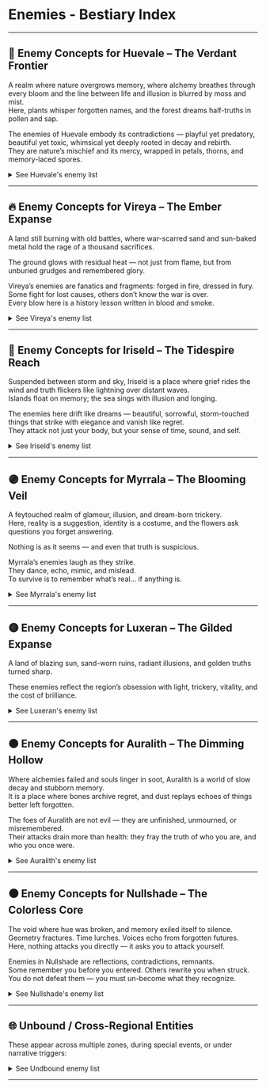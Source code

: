 
# Enemies - Bestiary Index

<!--
## Format and Style Summary

### Structure per Entry:
1. Name: Evocative and thematic, often involving color or light-based terms.
2. Flavor Quote: A short, poetic line — mysterious, lore-rich, often ironic.
3. Visual Design: Concise description of physical appearance.
4. Behavior: Specific, interesting mechanic that ties into the world/lore.
5. Weakness/Counterplay: Each has at least one specific counter or condition.

-->

---


## 🌿 Enemy Concepts for Huevale – The Verdant Frontier

A realm where nature overgrows memory, 
where alchemy breathes through every bloom 
and the line between life and illusion is blurred by moss and mist.  
Here, plants whisper forgotten names, and the forest dreams half-truths in pollen and sap.

The enemies of Huevale embody its contradictions 
— playful yet predatory, beautiful yet toxic, whimsical yet deeply rooted in decay and rebirth.  
They are nature’s mischief and its mercy, wrapped in petals, thorns, and memory-laced spores.

<details><summary>See Huevale's enemy list</summary>

---

### [Sapborn Stalker](./enemies/sapborn-stalker.md)
> “Roots remember where you stepped.”

<img src="../assets/sprites/enemies/huevale/sapborn-stalker.png" alt="Sapborn Stalker Sprite" width="200">

Semi-humanoid creature made of twisting sap and bark.  
Burrows through roots to ambush.  
Weak to fire and severing effects.  
Camouflages among foliage when still.

---

### [Boglight Mimic](./enemies/boglight-mimic.md)
> “Some will-o’-the-wisps aren't lost. They're hunting.”

<img src="../assets/sprites/enemies/huevale/boglight-mimic.png" alt="Boglight Mimic Sprite" width="200">

Glowing green-blue orbs that lure players into swamp traps.  
On close approach, transforms into a leeching spirit.  
Weak to light-based spells or illusions.

---

### [Verdant Maw](./enemies/verdant-maw.md)
> “A flower with teeth is still a flower.”

<img src="../assets/sprites/enemies/huevale/verdant-maw.png" alt="Verdant Maw Sprite" width="200">

Giant carnivorous plant rooted in place.  
Lures players with illusory items or NPCs, then snaps.  
Can be bypassed with stealth or charmed with Limerick Druid’s flute.

---

### [Sporekin](./enemies/sporekin.md)
> “Born of breath, fed by decay.”

<img src="../assets/sprites/enemies/huevale/sporekin.png" alt="Sporekin Sprite" width="200">

Child-sized fungal husks with mossy faces and glowing eyes.  
Release hallucinogenic spores that alter controls or visuals.  
Immune to poison, vulnerable to sonic and purifying effects.

---

### [Thornwrithe Beast](./enemies/thornwrithe-beast.md)
> “It bleeds bramble. And it’s fast.”

<img src="../assets/sprites/enemies/huevale/thornwrithe-beast.png" alt="Thornwrithe Beast Sprite" width="200">

Quadruped overgrown with thorns and vines.  
Leaves a trail of entangling roots, lunges from the underbrush.  
Can be slowed with earth magic, enraged by Crimson.

---

### [Limeroot Trickster](./enemies/limeroot-trickster.md)
> “It rhymes, then strikes.”

<img src="../assets/sprites/enemies/huevale/limeroot-trickster.png" alt="Limeroot Trickster Sprite" width="200">

Illusion-casting spirit that copies Limerick Druid’s mannerisms.  
Speaks in reversed limericks, casts mirror illusions to disorient.  
Must be unrhymed (interrupted spellcasting) to break illusions.

---

### [Chartreuse Husk](./enemies/chartreuse-husk.md)
> “A tonic left too long to rot.”

<img src="../assets/sprites/enemies/huevale/chartreuse-husk.png" alt="Chartreuse Husk Sprite" width="200">

Once-human monk bloated by corrupted potions.  
Sprays acidic laughter mist (damages and causes confusion).  
Bursts on death, leaving puddles of unstable alchemy.

---

### [Grovebound Sentinel](./enemies/grovebound-sentinel.md)
> “The trees gave it orders. It never stopped listening.”

<img src="../assets/sprites/enemies/huevale/grovebound-sentinel.png" alt="Grovebound Sentinel Sprite" width="200">

Animated wooden golem clad in emerald vines.  
Guards sacred ruins, resists all elemental magic.  
Can only be disabled by solving nearby environment puzzle.

---

### [Fangbloom Wyrm](./enemies/fangbloom-wyrm.md)
> “Buried in blossom, it waits for motion.”

<img src="../assets/sprites/enemies/huevale/fangbloom-wyrm.png" alt="Fangbloom Wyrm Sprite" width="200">

Snake-like vine beast hiding beneath flower beds.  
Emerges to grab and constrict, then slithers back.  
Detected only with Skobeloff Lens or Echo spells.

---

### [Mossgrave Revenant](./enemies/mossgrave-revenant.md)
> “Even the ghosts here wear green.”

<img src="../assets/sprites/enemies/huevale/mossgrave-revenant.png" alt="Mossgrave Revenant Sprite" width="200">

Verdant-armored specter of a fallen knight.  
Channels dream-poison through sword swings.  
Weak to light and memory-based attacks (e.g. Celadon Shards).

</details>

---

## 🔥 Enemy Concepts for Vireya – The Ember Expanse

A land still burning with old battles, 
where war-scarred sand and sun-baked metal hold the rage of a thousand sacrifices.  

The ground glows with residual heat 
— not just from flame, but from unburied grudges and remembered glory.

Vireya’s enemies are fanatics and fragments: forged in fire, dressed in fury.  
Some fight for lost causes, others don’t know the war is over.  
Every blow here is a history lesson written in blood and smoke.

<details><summary>See Vireya's enemy list</summary>

---

### [Ashwrought Colossus](./enemies/ashwrought-colossus.md)
> “Built for war. Reforged by memory.”

<img src="../assets/sprites/enemies/vireya/ashwrought-colossus.png" alt="Ashwrought Colossus Sprite" width="200">

Towering construct made from molten iron and ancient siege wreckage.  
Emits heat waves that drain stamina.  
Can be staggered by fire magic — it absorbs too much and cracks.

---

### [Crimson Echo](./enemies/crimson-echo.md)
> “Battle never ends when memory screams louder than death.”

<img src="../assets/sprites/enemies/vireya/crimson-echo.png" alt="Crimson Echo Sprite" width="200">

A ghostly warrior trapped in an eternal duel loop.  
Reflects the last hit it received, forcing players to adapt.  
Weak to silence and time-breaking effects.

---

### [Fox Mirage](./enemies/fox-mirage.md)
> “Blink once — it’s gone. Blink again — it’s behind you.”

<img src="../assets/sprites/enemies/vireya/fox-mirage.png" alt="Fox Mirage Sprite" width="200">

Illusory predator mimicking Nacarat’s trickery.  
Leaves illusory duplicates that confuse AI targeting.  
Revealed only in mirrored terrain or by Cinnabar Seal.

---

### [Searblood Cultist](./enemies/searblood-cultist.md)
> “Their veins boil. Their gods demand it.”

<img src="../assets/sprites/enemies/vireya/searblood-cultist.png" alt="Searblood Cultist Sprite" width="200">

Blood-sacrificing zealots that set themselves aflame to empower attacks.  
Explode on death, igniting the terrain.  
Can be pacified briefly by Crimson Weaver’s thread.

---

### [Lava-Fused Behemoth](./enemies/lava-fused-behemoth.md)
> “Born in magma. Tempered by wrath.”

<img src="../assets/sprites/enemies/vireya/lava-fused-behemoth.png" alt="Lava-Fused Behemoth Sprite" width="200">

A monstrous, slow-moving beast with obsidian skin and cracks of flame.  
Cannot cross cooled earth (can freeze lava paths).  
Weak spot: molten vent on its back.

---

### [Red Widow](./enemies/red-widow.md)
> “Her kisses are funerals.”

<img src="../assets/sprites/enemies/vireya/red-widow.png" alt="Red Widow Sprite" width="200">

Assassins dressed in red lace armor.  
Use heat mirage cloaking, darting in and out of visibility.  
Can charm NPCs mid-fight or turn them on the player.

---

### [Bannerbound Revenant](./enemies/bannerbound-revenant.md)
> “It doesn't remember who it fought for — only that it must keep marching.”

<img src="../assets/sprites/enemies/vireya/bannerbound-revenant.png" alt="Bannerbound Revenant Sprite" width="200">

A spectral soldier dragging a burning banner behind.  
Each flag raises fallen warriors as lesser shades.  
Silence the banner (or steal it) to weaken them.

---

### [Glasslash Serpent](./enemies/glasslash-serpent.md)
> “Born of heat and betrayal.”

<img src="../assets/sprites/enemies/vireya/glasslash-serpent.png" alt="Glasslash Serpent Sprite" width="200">

Lava-glass snake with razor scales.  
Shatters into sharp projectiles when hit.  
Weak to vibration (use drum-based or sonic magic).

---

### [Funeral Dancer](./enemies/funeral-dancer.md)
> “She dances to end things. And always ends with a bow.”

<img src="../assets/sprites/enemies/vireya/funeral-dancer.png" alt="Funeral Dancer Sprite" width="200">

Spinning dancer in ceremonial garb.  
Slashes in wide arcs while laughing eerily.  
Leaves a glowing sigil on the ground — triggers a delayed explosion.

---

### [Bloodroot Effigy](./enemies/bloodroot-effigy.md)
> “Built of martyr bones. Fueled by prayer.”

<img src="../assets/sprites/enemies/vireya/bloodroot-effigy.png" alt="Bloodroot Effigy Sprite" width="200">

A twisted golem built from the remains of heroes, infused with Crimson Bloom essence.  
Each strike on it hurts both the player and the attacker, unless the player is Verdant-bound.  
Best defeated through stealth or puzzle triggers.

</details>

---


## 🌊 Enemy Concepts for Iriseld – The Tidespire Reach

Suspended between storm and sky, 
Iriseld is a place where grief rides the wind and truth flickers like lightning over distant waves.  
Islands float on memory; the sea sings with illusion and longing.

The enemies here drift like dreams 
— beautiful, sorrowful, storm-touched things that strike with elegance and vanish like regret.  
They attack not just your body, but your sense of time, sound, and self.

<details><summary>See Iriseld's enemy list</summary>

---

### [Glassborne Echo](./enemies/glassborne-echo.md)
> “It doesn’t shatter. It reflects you... wrong.”

<img src="../assets/sprites/enemies/iriseld/glassborne-echo.png" alt="Glassborne Echo Sprite" width="200">

Phantom entity formed from broken enchanted glass.  
Mimics the player’s last movement pattern — delayed mirror attacks.  
Shatters into sharp arcs when hit by lightning.

---

### [Skycall Wraith](./enemies/skycall-wraith.md)
> “The wind lost its name. So it screams.”

<img src="../assets/sprites/enemies/iriseld/skycall-wraith.png" alt="Skycall Wraith Sprite" width="200">

Pale, robed specters drifting on updrafts.  
Emit disruption shrieks that disable gliding and storm-gliding for short durations.  
Weak to grounded attacks and heavy elements.

---

### [Abyssal Current](./enemies/abyssal-current.md)
> “The tide remembers. The tide regrets.”

<img src="../assets/sprites/enemies/iriseld/abyssal-current.png" alt="Abyssal Current Sprite" width="200">

Serpentine water creature made of living memory-water, hunts near storm-wrecked coasts.  
Shifts between water and vapor; hits drain memory charges (disabling certain passive buffs).  
Temporarily banished by Zaffre Vial or Mind Echo abilities.

---

### [Stormwrit Hound](./enemies/stormwrit-hound.md)
> “It howls in lightning — and leaps between bolts.”

<img src="../assets/sprites/enemies/iriseld/stormwrit-hound.png" alt="Stormwrit Hound Sprite" width="200">

Four-legged skybeast made of cloud, wire, and plasma.  
Attacks with flash-teleports and static fields.  
Weak to harmonic resonance (e.g. flute, skybell chimes).

---

### [Sorrowwing](./enemies/sorrowwing.md)
> “It cries your name before you hear it.”

<img src="../assets/sprites/enemies/iriseld/sorrowwing.png" alt="Sorrowwing Sprite" width="200">

Ghostly birdlike creatures with humanlike eyes.  
Emit a sorrowful call that pulls the player toward ledges.  
Blocked by Cerulean Cloak or resisted with a memory artifact.

---

### [Tempest Marionette](./enemies/tempest-marionette.md)
> “She dances on wires strung from lightning.”

<img src="../assets/sprites/enemies/iriseld/tempest-marionette.png" alt="Tempest Marionette Sprite" width="200">

Sky-dancer puppet animated by storm-energy.  
Fights with aerial combos; parries magic with elegance.  
Can be overloaded by storm surge spells.

---

### [Whisperglass Wyrm](./enemies/whisperglass-wyrm.md)
> “You never hear it speak. But the cliff listens.”

<img src="../assets/sprites/enemies/iriseld/whisperglass-wyrm.png" alt="Whisperglass Wyrm Sprite" width="200">

Semi-transparent serpent that burrows through sky-islands.  
Spawns illusions of falling paths or invisible foes.  
Best revealed using Payne’s Brush or Skyglass Prisms.

---

### [Tideworn Apostle](./enemies/tideworn-apostle.md)
> “She drowned for knowledge. Now she walks for silence.”

<img src="../assets/sprites/enemies/iriseld/tideworn-apostle.png" alt="Tideworn Apostle Sprite" width="200">

Sea-cloaked undead scholar with glowing journal pages.  
Casts ink-black storm runes that scramble spell targeting.  
Weak to silence and fire.

---

### [Feathered Null](./enemies/feathered-null.md)
> “The wind gave up. It became still.”

<img src="../assets/sprites/enemies/iriseld/feathered-null.png" alt="Feathered Null Sprite" width="200">

A hovering, colorless humanoid creature with shredded wings.  
Disables storm-based traversal nearby.  
Can only be defeated with a combo of hue-bound gliding and memory reactivation.

---

### [Mirrorwake Duelist](./enemies/mirrorwake-duelist.md)
> “She fights in reflections. Yours. Hers. Anyone’s.”

> [!WARNING] No sprite yet...

<!-- <img src="../assets/sprites/enemies/iriseld/mirrorwake-duelist.png" alt="Mirrorwake Duelist Sprite" width="200"> -->

Illusory swordmaster from the ancient Skyglass arena.  
Moves unpredictably; teleports through mirrored surfaces and puddles.  
Can only be struck when reflected in water or glass at the same time.

</details>

---

## 🟣 Enemy Concepts for Myrrala – The Blooming Veil

A feytouched realm of glamour, illusion, and dream-born trickery.  
Here, reality is a suggestion, identity is a costume, 
and the flowers ask questions you forget answering.  

Nothing is as it seems — and even that truth is suspicious.

Myrrala’s enemies laugh as they strike.  
They dance, echo, mimic, and mislead.  
To survive is to remember what’s real… if anything is.

<details><summary>See Myrrala's enemy list</summary>

---

### [Doppelshade](./enemies/doppelshade.md)
> “You think it’s you. It hopes you don’t realize too late.”

<img src="../assets/sprites/enemies/myrrala/doppelshade.png" alt="Doppelshade Sprite" width="200">

Illusory clone that mimics the player’s appearance and recent combat style.  
Reacts to your previous inputs and predicts movement.  
Can only be revealed by indirect light or Thulian Mirror.

---

### [Lilyborn Mirage](./enemies/lilyborn-mirage.md)
> “It breathes petals. Then it asks questions you forget answering.”

<img src="../assets/sprites/enemies/myrrala/lilyborn-mirage.png" alt="Lilyborn Mirage Sprite" width="200">

Dreamlike humanoid formed from blooming lilies and shifting mist.  
Casts memory-loop illusions — repeating dialogue and actions.  
Best countered with rhythmic attacks or dialogue-based counters.

---

### [Chronopollen Sprite](./enemies/chronopollen-sprite.md)
> “Every sneeze moves the clock.”

<img src="../assets/sprites/enemies/myrrala/chronopollen-sprite.png" alt="Chronopollen Sprite Sprite" width="200">

Tiny, glowing fey that scatter time-warping pollen.  
Slows or speeds up local time randomly for both player and enemies.  
Can be trapped in dreamcatcher-like artifacts or frozen in a stasis loop.

---

### [Bloomveil Widow](./enemies/bloomveil-widow.md)
> “Draped in dusk. Her webs charm, then choke.”

<img src="../assets/sprites/enemies/myrrala/bloomveil-widow.png" alt="Bloomveil Widow Sprite" width="200">

Floating, spider-like entity wrapped in living silk and perfume.  
Uses charm pheromones and teleporting silk lashes.  
Vulnerable when mirrored or silenced.

---

### [Fandancer Fragment](./enemies/fandancer-fragment.md)
> “She’s still on stage, even if the stage burned down.”

<img src="../assets/sprites/enemies/myrrala/fandancer-fragment.png" alt="Fandancer Fragment Sprite" width="200">

Holographic echo of a past duel — performs dance-based blade attacks.  
Leaves glowing footprints that trap those who step in rhythm.  
Defeated by desynchronizing or breaking the rhythm pattern.

---

### [Razzflare Imp](./enemies/razzflare-imp.md)
> “Laughter that burns. Mischief that lingers.”

<img src="../assets/sprites/enemies/myrrala/razzflare-imp.png" alt="Razzflare Imp Sprite" width="200">

Tiny, fast-moving trickster that hurls bursts of chaotic glamour magic.  
Warps the visual UI briefly (e.g. health bar swaps, reversed camera).  
Can be grounded by music or rhythmic pulses.

---

### [Heliotropic Lurker](./enemies/heliotropic-lurker.md)
> “It sees only light. But dreams in shadow.”

<img src="../assets/sprites/enemies/myrrala/heliotropic-lurker.png" alt="Heliotropic Lurker Sprite" width="200">

Stalker-type predator made of twilight and heliotrope vines.  
Blind to movement unless in light or during sunrise.  
Stronger if the player carries Heliotrope Band or casts light-based spells.

---

### [Thulian Vowkeeper](./enemies/thulian-vowkeeper.md)
> “It remembers every promise you made. Even lies.”

<img src="../assets/sprites/enemies/myrrala/thulian-vowkeeper.png" alt="Thulian Vowkeeper Sprite" width="200">

Shimmering knight formed from reflective crystal and oaths.  
Grows stronger the more dialogue-based choices the player has broken.  
Can be pacified or weakened through honesty (or tricked with illusion).

---

### [Glittering Grimoire](./enemies/glittering-grimoire.md)
> “It reads you when opened.”

<img src="../assets/sprites/enemies/myrrala/glittering-grimoire.png" alt="Glittering Grimoire Sprite" width="200">

Floating, sentient spellbook covered in sparkling runes.  
Summons phantom spells from the player’s past spell usage history.  
Must be “closed” via counter-rhythm or illusion feedback loop.

---

### [Veilshift Matron](./enemies/veilshift-matron.md)
> “You’re in her garden now. She decides where the paths go.”

<img src="../assets/sprites/enemies/myrrala/veilshift-matron.png" alt="Veilshift Matron Sprite" width="200">

Boss-class illusionist; shifts terrain during battle.  
Casts spatial glitches — teleports you slightly mid-dodge or mid-cast.  
Only damaged while her real form is visible (revealed by dialogue clues or Thulian Mirror).

</details>

---

## 🟡 Enemy Concepts for Luxeran – The Gilded Expanse

A land of blazing sun, sand-worn ruins, 
radiant illusions, and golden truths turned sharp.  

These enemies reflect the region’s obsession with light, 
trickery, vitality, and the cost of brilliance.

<!--
🟡 Luxeran Bestiary Themes:

Theme	Enemies Emphasizing It

- Mirage & Illusion:
  - Mirage Revenant, Ambercoil Asp, Mirrorthirst Wyrm
- Light as Weapon
  - Hollow Prophet, Sunflare Marionette, Citrine Golem
- Truth vs Trickery
  - Gamboge Djinnling, Cinnabar Scarab, Sundial Scarwalker
- Combat with Clarity
  - Sunburnt Jackal, Scarwalker, Wyrm (reading shadows, terrain, rhythm)
- Artifact-Specific Counters
  - Several enemies demand specific tools or environmental awareness, e.g. Orange Peel Charm, Eburnean Dice, memory-scent detection
-->

<details><summary>See Luxeran's enemy list</summary>

---

### [Sunburnt Jackal](./enemies/sunburnt-jackal.md)
> “It never learned the difference between shadow and prey.”

<img src="../assets/sprites/enemies/luxeran/sunburnt-jackal.png" alt="Sunburnt Jackal Sprite" width="200">

Lean, sun-scorched predator with light-blind eyes.  
Tracks movement by heat signatures and scent.  
Weaker at night or in shadow; lunges toward heat-based spells or torches.

---

### [Mirage Revenant](./enemies/mirage-revenant.md)
> “You blinked. It was never there. But now it is.”

<img src="../assets/sprites/enemies/luxeran/mirage-revenant.png" alt="Mirage Revenant Sprite" width="200">

Shimmering specter that flickers in and out of visibility.  
Mimics helpful NPC silhouettes or glimmers as treasure chests before striking.  
Dispelled by true-vision items or bursts of non-elemental force.

---

### [Ambercoil Asp](./enemies/ambercoil-asp.md)
> “Even its scales lie.”

<img src="../assets/sprites/enemies/luxeran/ambercoil-asp.png" alt="Ambercoil Asp Sprite" width="200">

Golden serpent with reflective glassy hide.  
Coils around artifacts to mimic them, attacking when disturbed.  
Reflects light spells unless disrupted by sonic or echo attacks.

---

### [Gamboge Djinnling](./enemies/gamboge-djinnling.md)
> “A wish, half-spoken. A trick, fully paid.”

<img src="../assets/sprites/enemies/luxeran/gamboge-djinnling.png" alt="Gamboge Djinnling Sprite" width="200">

Tiny elemental born from scorched lamp remnants.  
Grants random buffs or debuffs on hit — chaotic allies or enemies.  
Tamed briefly with Orange Peel Charms or negotiation spells.

---

### [Cinnabar Scarab](./enemies/cinnabar-scarab.md)
> “It shines when afraid. Which is always.”

<img src="../assets/sprites/enemies/luxeran/cinnabar-scarab.png" alt="Cinnabar Scarab Sprite" width="200">

Swarm creature with shell that refracts firelight into false shadows.  
Explodes into decoy duplicates upon damage.  
Real one only harmed by AoE, aura, or memory-scent detection.

---

### [Hollow Prophet](./enemies/hollow-prophet.md)
> “It speaks in blinding truths… and burns away lies.”

<img src="../assets/sprites/enemies/luxeran/hollow-prophet.png" alt="Hollow Prophet Sprite" width="200">

Wandering preacher figure made of light and bone.  
Casts delayed flash-runes that disorient or invert camera movement.  
Defeated by silence spells or the Eburnean Dice (gambling memory sacrifice).

---

### [Citrine Golem](./enemies/citrine-golem.md)
> “A gem is eternal. So is its temper.”

<img src="../assets/sprites/enemies/luxeran/citrine-golem.png" alt="Citrine Golem Sprite" width="200">

Massive guardian built of fused yellow crystals and gold.  
Absorbs all light magic; shatters under extreme cold or echo-charged percussion.  
Best fought with reflected terrain or manipulated architecture.

---

### [Sunflare Marionette](./enemies/sunflare-marionette.md)
> “Dances on beams. Cracks like porcelain.”

<img src="../assets/sprites/enemies/luxeran/sunflare-marionette.png" alt="Sunflare Marionette Sprite" width="200">

Glass‑limbed puppet floating on sunlight threads.  
Creates solar hotspots on the field — standing in one heals it.  
Can be tangled using shadow or smoke-based mechanics.

---

### [Sundial Scarwalker](./enemies/sundial-scarwalker.md)
> “You can’t run from time. Especially when it’s hunting.”

<img src="../assets/sprites/enemies/luxeran/sundial-scarwalker-2.png" alt="Sundial Scarwalker Sprite" width="200">
<img src="../assets/sprites/enemies/luxeran/sundial-scarwalker.png" alt="Sundial Scarwalker Sprite" width="200">

Living sandstone warrior with a sundial for a face.  
Moves only when player does; attacks after shadow completes arc.  
Timing-based fight: strike only when its own shadow is cast forward.

---

### [Mirrorthirst Wyrm](./enemies/mirrorthirst-wyrm.md)
> “It swam through light until it forgot the sky.”

<img src="../assets/sprites/enemies/luxeran/mirrorthirst-wyrm.png" alt="Mirrorthirst Wyrm Sprite" width="200">

Serpentine desert wyrm made of reflected mirage currents.  
Swims below sand as if in water; surface glimmers mark its path.  
Can only be targeted when fully emerged — lured by illusion spells or rhythmic movement.

</details>

---

## 🟤 Enemy Concepts for Auralith – The Dimming Hollow

Where alchemies failed and souls linger in soot, 
Auralith is a world of slow decay and stubborn memory.  
It is a place where bones archive regret, 
and dust replays echoes of things better left forgotten.

The foes of Auralith are not evil 
— they are unfinished, unmourned, or misremembered.  
Their attacks drain more than health: 
they fray the truth of who you are, and who you once were.

<details><summary>See Auralith's enemy list</summary>

---

### [Memory Husk](./enemies/memory-husk.md)
> “A shell of who you were… or might become.”

<img src="../assets/sprites/enemies/auralith/memory-husk.png" alt="Memory Husk Sprite" width="200">

A ghostly figure that resembles a past version of the player.  
Mimics a skill or item the player once used.  
Defeated by replaying correct memory sequences or confronting it in dialogue.

---

### [Sootshade Collector](./enemies/sootshade-collector.md)
> “It gathers burnt truths. And whispers them.”

<img src="../assets/sprites/enemies/auralith/sootshade-collector.png" alt="Sootshade Collector Sprite" width="200">
<img src="../assets/sprites/enemies/auralith/sootshade-collector-test.png" alt="Sootshade Collector Sprite" width="200">

Cloaked entity made of ash and charred parchment.  
Uses memory-reveal fog that forces the player into past trauma moments.  
Immune to fire; vulnerable to silence spells or Bistre Lantern.

---

### [Caput Marionette](./enemies/caput-marionette.md)
> “They were never truly alive — just waiting to be dismissed.”

<img src="../assets/sprites/enemies/auralith/caput-marionette.png" alt="Caput Marionette Sprite" width="200">

Alchemically animated corpses, leaking rust and dried crimson.  
Shamble slowly until triggered by player interaction with certain relics.  
Explode in decay clouds on death unless dispelled first.

---

### [Ochre Golem](./enemies/ochre-golem.md)
> “It doesn’t move fast. It moves deliberately.”

<img src="../assets/sprites/enemies/auralith/ochre-golem.png" alt="Ochre Golem Sprite" width="200">

Stone guardian carved by the Burnt Sienna Sculptor.  
Will not engage until a player breaks a nearby object, then tracks them relentlessly.  
Temporarily pacified by placing the correct memory tokens nearby.

---

### [Rustworn Judge](./enemies/rustworn-judge.md)
> “Its verdict was written in corrosion.”

<img src="../assets/sprites/enemies/auralith/rustworn-judge.png" alt="Rustworn Judge Sprite" width="200">

A tall armored specter with cracked lacquered blades.  
Initiates trials on players — disables HUD and forces “honor duels.”  
Can be outwitted with memory-based bluffing.

---

### [Wickbone Lantern](./enemies/wickbone-lantern.md)
> “A cage of ribs, a candle of memory.”

<img src="../assets/sprites/enemies/auralith/wickbone-lantern.png" alt="Wickbone Lantern Sprite" width="200">
<!-- <img src="../assets/sprites/enemies/auralith/wickbone-lantern-2.png" alt="Wickbone Lantern Sprite" width="200"> -->
<!-- <img src="../assets/sprites/enemies/auralith/wickbone-lantern-test.png" alt="Wickbone Lantern Sprite" width="200"> -->

Undead creature with a flame sealed inside its chest.  
Lights up rooms — but if followed too closely, triggers soul traps.  
Flame can be transferred to unlock ghost-locked doors.

---

### [Alchemical Echo](./enemies/alchemical-echo.md)
> “It dissolved... but not enough.”

<img src="../assets/sprites/enemies/auralith/alchemical-echo.png" alt="Alchemical Echo Sprite" width="200">
<img src="../assets/sprites/enemies/auralith/alchemical-echo-test.png" alt="Alchemical Echo Sprite" width="200">

Twisted being mid-transmutation — half metal, half mind.  
Shoots unstable potion orbs that warp player abilities (swap healing for harm, for example).  
Temporarily stabilized using Caput Mortuum Phylactery.

---

### [Ashweaver Recluse](./enemies/ashweaver-recluse.md)
> “Spins memories into traps.”

<img src="../assets/sprites/enemies/auralith/ashweaver-recluse.png" alt="Ashweaver Recluse Sprite" width="200">

Spider-like entity that spins memory webs in narrow corridors.  
Touching a thread plays past player choices as whispers — too many cause panic/fear debuff.  
Can be burned or disrupted with loud sound/light.

---

### [Tapestry Watcher](./enemies/tapestry-watcher.md)
> “It stares at the wall where you betrayed yourself.”

<img src="../assets/sprites/enemies/auralith/tapestry-watcher.png" alt="Tapestry Watcher Sprite" width="200">

A hooded figure pinned to a giant weaving of player past decisions.  
Uses threads of past regrets to bind the player in guilt — paralyzes on misremembered dialogue.  
Beaten through confession or by wielding truth artifacts.

---

### [Phylactery Swarm](./enemies/phylactery-swarm.md)
> “Tiny. Hungry. Each holds a name they never earned.”

<img src="../assets/sprites/enemies/auralith/phylactery-swarm.png" alt="Phylactery Swarm Sprite" width="200">
<img src="../assets/sprites/enemies/auralith/phylactery-swarm-test.png" alt="Phylactery Swarm Sprite" width="200">

Cloud of hovering, brass-eyed insects bound to old soul fragments.  
Each one steals a piece of the player’s stored XP/memories on contact.  
Dispersed by fire, echo pulses, or by feeding them a forgotten name.

</details>

---

## ⚫ Enemy Concepts for Nullshade – The Colorless Core

The void where hue was broken, and memory exiled itself to silence.  
Geometry fractures. Time lurches. Voices echo from forgotten futures.  
Here, nothing attacks you directly — it asks you to attack yourself.

Enemies in Nullshade are reflections, contradictions, remnants.  
Some remember you before you entered. Others rewrite you when struck.  
You do not defeat them — you must un-become what they recognize.

<details><summary>See Nullshade's enemy list</summary>

---

### [Prism Unform](./enemies/prism-unform.md)
> “A hue that forgot what it was.”

<img src="../assets/sprites/enemies/nullshade/prism-unform.png" alt="Prism Unform Sprite" width="200">

Shifting spectral figure that constantly flickers between hues — its form glitches.  
Attacks mimic abilities from all Orders, but in incomplete, unstable forms.  
Becomes more violent the more hues you’ve unlocked.

---

### [The Bound](./enemies/the-bound.md)
> “They stood still long enough… and became silence.”

<img src="../assets/sprites/enemies/nullshade/the-bound.png" alt="The Bound Sprite" width="200">

The stone figures scattered across Nullshade.  
Some awaken with slow, judgmental movements, using delayed, powerful strikes.  
Resist all hue magic — can only be calmed or undone by memory artifacts or player dialogue.

---

### [Nullshade Echo](./enemies/nullshade-echo.md)
> “It doesn’t attack. It remembers you doing so.”

<img src="../assets/sprites/enemies/nullshade/nullshade-echo.png" alt="Nullshade Echo Sprite" width="200">

Ghostly silhouette that replays your past actions — literal echoes of your earlier fights, dialogue choices, or attacks.  
Killing it causes a momentary rewind, undoing your last movement or decision.  
Defeated only through nonviolent means (e.g., standing still, choosing silence).

---

### [Fractal Shardling](./enemies/fractal-shardling.md)
> “A thought. A shape. Repeating until it breaks.”

<img src="../assets/sprites/enemies/nullshade/fractal-shardling.png" alt="Fractal Shardling Sprite" width="200">

Jagged, floating prism fragment with recursive movement patterns.  
Fractures when struck, duplicating itself in smaller, faster versions.  
Eventually collapses into a silent burst that rewrites nearby terrain.

---

### [Wound Remnant](./enemies/wound-remnant.md)
> “It bled light. Now it bleeds memory.”

<img src="../assets/sprites/enemies/nullshade/wound-remnant.png" alt="Wound Remnant Sprite" width="200">

A cracked, semi-humanoid construct born from the Prism Wound.  
Attacks cause the screen to fade briefly to white or gray, distorting player senses/UI.  
Emits ambient whispers from the shattered Core.

---

### [Shatterglass Choir](./enemies/shatterglass-choir.md)
> “They sing. The color leaves your screen.”

<img src="../assets/sprites/enemies/nullshade/shatterglass-choir.png" alt="Shatterglass Choir Sprite" width="200">

Cluster of floating childlike silhouettes, each a broken hue echo.  
Emit a color-draining hum — draining the world of saturation as they chant.  
Must be silenced in the order of color loss (e.g. ROYGBV → gray).

---

### [Null-Root](./enemies/null-root.md)
> “The Core tried to grow again. It failed beautifully.”

<img src="../assets/sprites/enemies/nullshade/null-root.png" alt="Null-Root Sprite" width="200">

Void-black vine-beasts wrapped in crystallized color veins.  
Burrow into geometry and drag chunks of environment as weapons.  
Vulnerable to self-sacrifice: must let them strike a fragment of the Prismwalker to activate their decay.

---

### [Silence Incarnate](./enemies/silence-incarnate.md)
> “It watches. It judges. It never blinks.”

<img src="../assets/sprites/enemies/nullshade/silence-incarnate.png" alt="Silence Incarnate Sprite" width="200">

A cloaked, hovering enemy that never moves — only watches.  
As long as it sees you, you cannot cast or dodge.  
Must break its line of sight using warped architecture or bending light.

---

### [Memory Leech](./enemies/memory-leech.md)
> “What it bites, it forgets for you.”

<img src="../assets/sprites/enemies/nullshade/memory-leech.png" alt="Memory Leech Sprite" width="200">

Insectoid shape with crystal mandibles; feeds on the player’s HUD, memories, and controls.  
Causes you to forget controls momentarily (remapping buttons or hiding prompts).  
Defeated by triggering true memories — usually from collected lore items.

---

### [Tapestry Watcher](./enemies/tapestry-watcher.md)
> “It weaves choices you didn’t make. Then punishes you for forgetting them.”

> [!NOTE] (Previously introduced in Auralith but echoes in Nullshade)

> [!WARNING] no image yet, using auralith's version for now...

<img src="../assets/sprites/enemies/auralith/tapestry-watcher.png" alt="Tapestry Watcher Sprite" width="200">
<!-- <img src="../assets/sprites/enemies/nullshade/tapestry-watcher.png" alt="Tapestry Watcher Sprite" width="200"> -->


Appears again in Nullshade — but broken, flickering, mirroring forgotten possibilities.  
Now exists across multiple points in space 
— each version mutely reacting to different player decisions not taken 
(e.g., unchosen dialogue trees, skipped side quests).  
To escape it, the player must choose a new “first decision” and overwrite a prior truth.

---

### [The Seventh Hue](./enemies/the-seventh-hue.md)
> “It was never named. So it never died.”

> [!WARNING] no image yet...

<!-- <img src="../assets/sprites/enemies/nullshade/the-seventh-hue.png" alt="The Seventh Hue Sprite" width="200"> -->

A mythic enemy hidden behind the optional puzzle path ("The hue that never had a name").  
Appears only if the player solves five or more Nullshade prism riddles without error.  
It mirrors nothing — instead, it attempts to invert the player’s core attributes.

If defeated, unlocks an optional dialogue path before the final boss: **“What if the Prism was wrong?”**

---

### [The Colorless Shape](./enemies/the-colorless-shape.md)
> “It is everything. And it is no one.”

<img src="../assets/sprites/enemies/nullshade/the-colorless-shape.png" alt="The Colorless Shape Sprite" width="200">

Boss-tier elite enemy — a shifting, humanoid mirror that reflects your loadout and current hue alignment.  
Uses your current spells, weapons, and actions against you, but distorted.  
Final form before the boss; its final words echo your first dialogue choice in the game.

</details>

---

## 🌐 Unbound / Cross-Regional Entities
These appear across multiple zones, during special events, or under narrative triggers:

<details><summary>See Undbound enemy list</summary>

---

### [Nullborn Husks](./enemies/nullborn-husks.md)
> "They are not undead. They are unmade..."

<img src="../assets/sprites/enemies/unbound/nullborn-husk.png" alt="Nullborn Husk Sprite" width="200">

Their movements **glitch reality** briefly — distorting hue around them.  
They emit a faint **color static**, a sound like someone whispering a name you've forgotten.  
Attacking them risks being drained of hue — causing **temporary colorblindness** or **ability inversion**.

---

### [Hue Leeches](./enemies/hue-leeches.md)
> “They shimmer with borrowed light — and leave you pale.”

<img src="../assets/sprites/enemies/unbound/hue-leeches.png" alt="Hue Leeches Sprite" width="200">

Small, floating jellyfish-like creatures made of dripping, semi-transparent color.  
Latch onto players and drain hue, turning abilities gray for several seconds.  
Can be popped with AoE or flashed with strong color bursts.

---

### [Tyrian Echo](./enemies/tyrian-echo.md)
> “Not a person. A memory repeating itself into violence.”

<img src="../assets/sprites/enemies/unbound/tyrian-echo.png" alt="Tyrian Echo Sprite" width="200">
<img src="../assets/sprites/enemies/unbound/tyrian-echo-2.png" alt="Tyrian Echo Sprite" width="200">

A shimmering humanoid form looped in fragmented animation.  
Uses dreamlike movements and distorted Crimson/Violet spells.  
Represents a replay of a warrior from the Color War, trapped in echo.

---

### [Bloomrot Titan](./enemies/bloomrot-titan.md)
> “Where growth was unchecked, the root turned cruel.”

<img src="../assets/sprites/enemies/unbound/bloomrot-titan.png" alt="Bloomrot Titan Sprite" width="200">

Massive, overgrown Verdant horror — fungus and bark fused around a desiccated core.  
Spawns poisonous pollen clouds and throws explosive seed pods.  
Weak spot: glowing hollow in its twisted chest.

---

### [Wickerborn](./enemies/wickerborn.md)
> “They built guardians to watch color relics. The husks never stopped watching.”

<img src="../assets/sprites/enemies/unbound/wickerborn.png" alt="Wickerborn Sprite" width="200">

Constructed from woven roots, vines, and bone.  
Guard old shrines, react to proximity with delayed pursuit, then berserk.  
Can reassemble unless burned or shattered with Crimson/Earthen.

---

### [Nullshade Revenant](./enemies/nullshade-revenant.md)
> “It remembers dying. It forgot why it came back.”

<img src="../assets/sprites/enemies/unbound/nullshade-revenant.png" alt="Nullshade Revenant Sprite" width="200">

A once-colorful figure — now blackened, only faint trails of color remain.  
Phase-shifts between visible and invisible unless lit by certain hues.  
Heavy, slow attacker with aura that corrupts hue alignment on hit.

---

### [Moth-Witch of the Verdant Spiral](./enemies/moth-witch-of-the-verdant-spiral.md)
> “Eyes like blossoms, wings like whispers.”

<img src="../assets/sprites/enemies/unbound/moth-witch-of-the-verdant-spiral.png" alt="Moth-Witch of the Verdant Spiral Sprite" width="200">

A rare caster-type boss that controls swarms of Thalera moths.  
Uses Verdant and Cobalt spells to confuse, charm, and trap.  
Found in hidden glades; whispers riddles mid-fight.

---

### [Huefractals](./enemies/huefractals.md)
> “Fragments of forgotten color, shattered but sentient.”

<img src="../assets/sprites/enemies/unbound/huefractals.png" alt="Huefractals Sprite" width="200">

Living shards of the Prismatic Core.  
Erratic movement; each piece glows with unstable hue-light.  
Collide with each other to create random chromatic effects.

---

### [Memory Grafter](./enemies/memory-grafter.md)
> “He does not take lives. He replaces them.”

<img src="../assets/sprites/enemies/unbound/memory-grafter.png" alt="Memory Grafter Sprite" width="200">

A tall, cloaked humanoid with a scroll of names written in color-ink.  
Attacks using “rewrites”: steals your ability and replaces it with a fake one.  
Leaves color illusions of the player behind — like echoes.

---

### [Spectral Harvester](./enemies/spectral-harvester.md)
> “One swing, and your history falls away.”

<img src="../assets/sprites/enemies/unbound/spectral-harvester.png" alt="Spectral Harvester Sprite" width="200">

Appears during Memory Echo segments if failed.
Wields a giant scythe of broken hues; deletes portions of the map or player memory.
Can only be banished by completing a lore puzzle or using Hue Reforge relics.

---

### [The Unhued Choir](./enemies/the-unhued-choir.md)
> “They sing the Prism’s dirge. Each note unmakes.”

<img src="../assets/sprites/enemies/unbound/the-unhued-choir.png" alt="The Unhued Choir Sprite" width="200">

A floating cluster of childlike Nullborns, singing in perfect harmony.  
Sound-based attacks that disrupt player input timing, HUD UI, and spellcasting.  
Can be silenced with specific color sigils or broken with sonic feedback.

</details>

---

